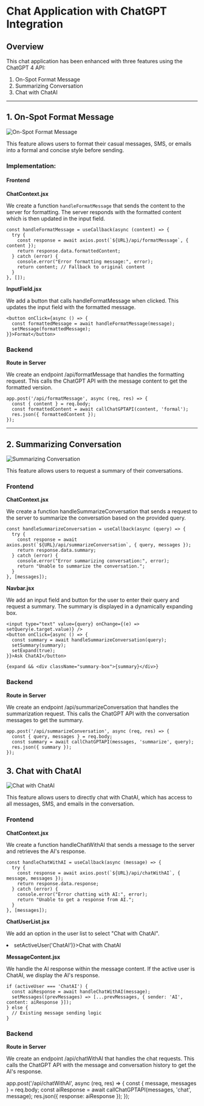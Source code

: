 # Chat Application with ChatGPT Integration

## Overview

This chat application has been enhanced with three features using the ChatGPT 4 API:
1. On-Spot Format Message
2. Summarizing Conversation
3. Chat with ChatAI

---

## 1. On-Spot Format Message

![On-Spot Format Message](On-Spot_Format.png)

This feature allows users to format their casual messages, SMS, or emails into a formal and concise style before sending. 

### Implementation:

#### Frontend

**ChatContext.jsx**

We create a function `handleFormatMessage` that sends the content to the server for formatting. The server responds with the formatted content which is then updated in the input field.

```
const handleFormatMessage = useCallback(async (content) => {
  try {
    const response = await axios.post(`${URL}/api/formatMessage`, { content });
    return response.data.formattedContent;
  } catch (error) {
    console.error("Error formatting message:", error);
    return content; // Fallback to original content
  }
}, []);
```

**InputField.jsx**

We add a button that calls handleFormatMessage when clicked. This updates the input field with the formatted message.

```
<button onClick={async () => {
  const formattedMessage = await handleFormatMessage(message);
  setMessage(formattedMessage);
}}>Format</button>
```

### Backend

**Route in Server**

We create an endpoint /api/formatMessage that handles the formatting request. This calls the ChatGPT API with the message content to get the formatted version.

```
app.post('/api/formatMessage', async (req, res) => {
  const { content } = req.body;
  const formattedContent = await callChatGPTAPI(content, 'formal');
  res.json({ formattedContent });
});
```

---

## 2. Summarizing Conversation

![Summarizing Conversation](Summarizing_Conversation.png)

This feature allows users to request a summary of their conversations.

### Frontend

**ChatContext.jsx**

We create a function handleSummarizeConversation that sends a request to the server to summarize the conversation based on the provided query.

```
const handleSummarizeConversation = useCallback(async (query) => {
  try {
    const response = await axios.post(`${URL}/api/summarizeConversation`, { query, messages });
    return response.data.summary;
  } catch (error) {
    console.error("Error summarizing conversation:", error);
    return "Unable to summarize the conversation.";
  }
}, [messages]);
```

**Navbar.jsx**

We add an input field and button for the user to enter their query and request a summary. The summary is displayed in a dynamically expanding box.

```
<input type="text" value={query} onChange={(e) => setQuery(e.target.value)} />
<button onClick={async () => {
  const summary = await handleSummarizeConversation(query);
  setSummary(summary);
  setExpand(true);
}}>Ask ChatAI</button>

{expand && <div className="summary-box">{summary}</div>}
```

### Backend

**Route in Server**

We create an endpoint /api/summarizeConversation that handles the summarization request. This calls the ChatGPT API with the conversation messages to get the summary.

```
app.post('/api/summarizeConversation', async (req, res) => {
  const { query, messages } = req.body;
  const summary = await callChatGPTAPI(messages, 'summarize', query);
  res.json({ summary });
});
```

## 3. Chat with ChatAI

![Chat with ChatAI](ChatAI.png)

This feature allows users to directly chat with ChatAI, which has access to all messages, SMS, and emails in the conversation.

### Frontend

**ChatContext.jsx**

We create a function handleChatWithAI that sends a message to the server and retrieves the AI's response.

```
const handleChatWithAI = useCallback(async (message) => {
  try {
    const response = await axios.post(`${URL}/api/chatWithAI`, { message, messages });
    return response.data.response;
  } catch (error) {
    console.error("Error chatting with AI:", error);
    return "Unable to get a response from AI.";
  }
}, [messages]);
```

**ChatUserList.jsx**

We add an option in the user list to select "Chat with ChatAI".

<li onClick={() => setActiveUser('ChatAI')}>Chat with ChatAI</li>

**MessageContent.jsx**

We handle the AI response within the message content. If the active user is ChatAI, we display the AI's response.

```
if (activeUser === 'ChatAI') {
  const aiResponse = await handleChatWithAI(message);
  setMessages((prevMessages) => [...prevMessages, { sender: 'AI', content: aiResponse }]);
} else {
  // Existing message sending logic
}
```

### Backend

**Route in Server**

We create an endpoint /api/chatWithAI that handles the chat requests. This calls the ChatGPT API with the message and conversation history to get the AI's response.

app.post('/api/chatWithAI', async (req, res) => {
  const { message, messages } = req.body;
  const aiResponse = await callChatGPTAPI(messages, 'chat', message);
  res.json({ response: aiResponse });
});
